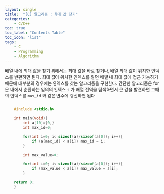 ```yaml
---
layout: single
title:  "[C] 알고리즘 : 최대 값 찾기"
categories:
    - C/C++
toc: true
toc_label: "Contents Table"
toc_icon: "list"
tags: 
    - C
    - Programming
    - Algorithm
---
```



배열 내에 최대 값을 찾기 위해서는 최대 값을 바로 찾거나, 배열 최대 값이 위치한 인덱스를 반환하면 된다. 최대 값이 위치한 인덱스를 알면 배열 내 최대 값에 접근 가능하기 때문에 대부분의 경우에는 인덱스를 찾는 알고리즘을 구현한다. 간단한 알고리즘은 for 문 내에서 순환하는 임의의 인덱스 `i` 가 배열 전역을 탐색하면서 큰 값을 발견하면 그때의 인덱스를 `max_id` 와 같은 변수에 갱신하면 된다. 



```c

    #include <stdio.h>

    int main(void){
        int a[10]={0,};
        int max_id=0;

        for(int i=0; i< sizeof(a)/sizeof(a[0]); i++){
            if (a[max_id] < a[i]) max_id = i; 
        }

        int max_value=0;

        for(int i=0; i< sizeof(a)/sizeof(a[0]); i++){
            if (max_value < a[i]) max_value = a[i];
        }

    return 0;
    }

```
